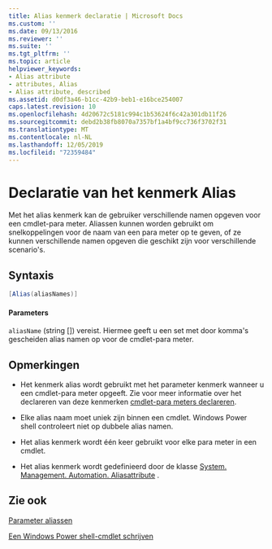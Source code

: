 ```yaml
---
title: Alias kenmerk declaratie | Microsoft Docs
ms.custom: ''
ms.date: 09/13/2016
ms.reviewer: ''
ms.suite: ''
ms.tgt_pltfrm: ''
ms.topic: article
helpviewer_keywords:
- Alias attribute
- attributes, Alias
- Alias attribute, described
ms.assetid: d0df3a46-b1cc-42b9-beb1-e16bce254007
caps.latest.revision: 10
ms.openlocfilehash: 4d20672c5181c994c1b53624f6c42a301db11f26
ms.sourcegitcommit: debd2b38fb8070a7357bf1a4bf9cc736f3702f31
ms.translationtype: MT
ms.contentlocale: nl-NL
ms.lasthandoff: 12/05/2019
ms.locfileid: "72359484"
---
```

# <a name="alias-attribute-declaration"></a>Declaratie van het kenmerk Alias

Met het alias kenmerk kan de gebruiker verschillende namen opgeven voor een cmdlet-para meter. Aliassen kunnen worden gebruikt om snelkoppelingen voor de naam van een para meter op te geven, of ze kunnen verschillende namen opgeven die geschikt zijn voor verschillende scenario's.

## <a name="syntax"></a>Syntaxis

```csharp
[Alias(aliasNames)]
```

#### <a name="parameters"></a>Parameters

`aliasName` (string []) vereist. Hiermee geeft u een set met door komma's gescheiden alias namen op voor de cmdlet-para meter.

## <a name="remarks"></a>Opmerkingen

- Het kenmerk alias wordt gebruikt met het parameter kenmerk wanneer u een cmdlet-para meter opgeeft. Zie voor meer informatie over het declareren van deze kenmerken [cmdlet-para meters declareren](./how-to-declare-cmdlet-parameters.md).

- Elke alias naam moet uniek zijn binnen een cmdlet. Windows Power shell controleert niet op dubbele alias namen.

- Het alias kenmerk wordt één keer gebruikt voor elke para meter in een cmdlet.

- Het alias kenmerk wordt gedefinieerd door de klasse [System. Management. Automation. Aliasattribute](/dotnet/api/System.Management.Automation.AliasAttribute) .

## <a name="see-also"></a>Zie ook

[Parameter aliassen](./parameter-aliases.md)

[Een Windows Power shell-cmdlet schrijven](./writing-a-windows-powershell-cmdlet.md)
